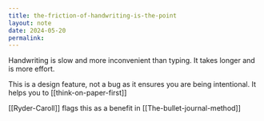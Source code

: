 ```yaml
---
title: the-friction-of-handwriting-is-the-point
layout: note
date: 2024-05-20
permalink:
---
```


Handwriting is slow and more inconvenient than typing.  It takes longer and is more effort.

This is a design feature, not a bug as it ensures you are being intentional. It helps you to [[think-on-paper-first]]

[[Ryder-Caroll]] flags this as a benefit in [[The-bullet-journal-method]]